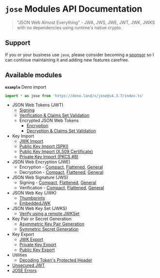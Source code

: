 # `jose` Modules API Documentation

> "JSON Web Almost Everything" - JWA, JWS, JWE, JWT, JWK, JWKS with no dependencies using runtime's native crypto.

## Support

If you or your business use `jose`, please consider becoming a [sponsor][support-sponsor] so I can continue maintaining it and adding new features carefree.

## Available modules

**`example`** Deno import
```js
import * as jose from 'https://deno.land/x/jose@v4.3.7/index.ts'
```

- JSON Web Tokens (JWT)
  - [Signing](https://github.com/panva/jose/blob/v4.3.7/docs/classes/jwt_sign.SignJWT.md#readme)
  - [Verification & Claims Set Validation](https://github.com/panva/jose/blob/v4.3.7/docs/functions/jwt_verify.jwtVerify.md#readme)
  - Encrypted JSON Web Tokens
    - [Encryption](https://github.com/panva/jose/blob/v4.3.7/docs/classes/jwt_encrypt.EncryptJWT.md#readme)
    - [Decryption & Claims Set Validation](https://github.com/panva/jose/blob/v4.3.7/docs/functions/jwt_decrypt.jwtDecrypt.md#readme)
- Key Import
  - [JWK Import](https://github.com/panva/jose/blob/v4.3.7/docs/functions/key_import.importJWK.md#readme)
  - [Public Key Import (SPKI)](https://github.com/panva/jose/blob/v4.3.7/docs/functions/key_import.importSPKI.md#readme)
  - [Public Key Import (X.509 Certificate)](https://github.com/panva/jose/blob/v4.3.7/docs/functions/key_import.importX509.md#readme)
  - [Private Key Import (PKCS #8)](https://github.com/panva/jose/blob/v4.3.7/docs/functions/key_import.importPKCS8.md#readme)
- JSON Web Encryption (JWE)
  - Encryption - [Compact](https://github.com/panva/jose/blob/v4.3.7/docs/classes/jwe_compact_encrypt.CompactEncrypt.md#readme), [Flattened](https://github.com/panva/jose/blob/v4.3.7/docs/classes/jwe_flattened_encrypt.FlattenedEncrypt.md#readme), [General](https://github.com/panva/jose/blob/v4.3.7/docs/classes/jwe_general_encrypt.GeneralEncrypt.md#readme)
  - Decryption - [Compact](https://github.com/panva/jose/blob/v4.3.7/docs/functions/jwe_compact_decrypt.compactDecrypt.md#readme), [Flattened](https://github.com/panva/jose/blob/v4.3.7/docs/functions/jwe_flattened_decrypt.flattenedDecrypt.md#readme), [General](https://github.com/panva/jose/blob/v4.3.7/docs/functions/jwe_general_decrypt.generalDecrypt.md#readme)
- JSON Web Signature (JWS)
  - Signing - [Compact](https://github.com/panva/jose/blob/v4.3.7/docs/classes/jws_compact_sign.CompactSign.md#readme), [Flattened](https://github.com/panva/jose/blob/v4.3.7/docs/classes/jws_flattened_sign.FlattenedSign.md#readme), [General](https://github.com/panva/jose/blob/v4.3.7/docs/classes/jws_general_sign.GeneralSign.md#readme)
  - Verification - [Compact](https://github.com/panva/jose/blob/v4.3.7/docs/functions/jws_compact_verify.compactVerify.md#readme), [Flattened](https://github.com/panva/jose/blob/v4.3.7/docs/functions/jws_flattened_verify.flattenedVerify.md#readme), [General](https://github.com/panva/jose/blob/v4.3.7/docs/functions/jws_general_verify.generalVerify.md#readme)
- JSON Web Key (JWK)
  - [Thumbprints](https://github.com/panva/jose/blob/v4.3.7/docs/functions/jwk_thumbprint.calculateJwkThumbprint.md#readme)
  - [EmbeddedJWK](https://github.com/panva/jose/blob/v4.3.7/docs/functions/jwk_embedded.EmbeddedJWK.md#readme)
- JSON Web Key Set (JWKS)
  - [Verify using a remote JWKSet](https://github.com/panva/jose/blob/v4.3.7/docs/functions/jwks_remote.createRemoteJWKSet.md#readme)
- Key Pair or Secret Generation
  - [Asymmetric Key Pair Generation](https://github.com/panva/jose/blob/v4.3.7/docs/functions/key_generate_key_pair.generateKeyPair.md#readme)
  - [Symmetric Secret Generation](https://github.com/panva/jose/blob/v4.3.7/docs/functions/key_generate_secret.generateSecret.md#readme)
- Key Export
  - [JWK Export](https://github.com/panva/jose/blob/v4.3.7/docs/functions/key_export.exportJWK.md#readme)
  - [Private Key Export](https://github.com/panva/jose/blob/v4.3.7/docs/functions/key_export.exportPKCS8.md#readme)
  - [Public Key Export](https://github.com/panva/jose/blob/v4.3.7/docs/functions/key_export.exportSPKI.md#readme)
- Utilities
  - [Decoding Token's Protected Header](https://github.com/panva/jose/blob/v4.3.7/docs/functions/util_decode_protected_header.decodeProtectedHeader.md#readme)
- [Unsecured JWT](https://github.com/panva/jose/blob/v4.3.7/docs/classes/jwt_unsecured.UnsecuredJWT.md#readme)
- [JOSE Errors](https://github.com/panva/jose/blob/v4.3.7/docs/modules/util_errors.md#readme)

[support-sponsor]: https://github.com/sponsors/panva
